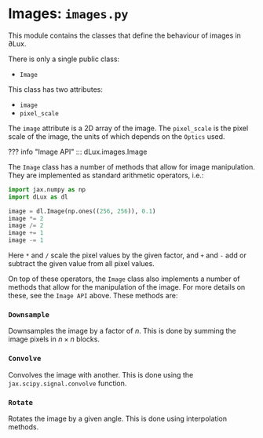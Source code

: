 # Images: `images.py`

This module contains the classes that define the behaviour of images in ∂Lux.

There is only a single public class:

- `Image`

This class has two attributes:

- `image`
- `pixel_scale`

The `image` attribute is a 2D array of the image. The `pixel_scale` is the pixel scale of the image, the units of which depends on the `Optics` used.

??? info "Image API"
    ::: dLux.images.Image

The `Image` class has a number of methods that allow for image manipulation. They are implemented as standard arithmetic operators, i.e.:

```python
import jax.numpy as np
import dLux as dl

image = dl.Image(np.ones((256, 256)), 0.1)
image *= 2
image /= 2
image += 1
image -= 1
```

Here `*` and `/` scale the pixel values by the given factor, and `+` and `-` add or subtract the given value from all pixel values.

On top of these operators, the `Image` class also implements a number of methods that allow for the manipulation of the image.
For more details on these, see the `Image API` above. These methods are:

### `Downsample`

Downsamples the image by a factor of $n$. This is done by summing the image pixels in $n \times n$ blocks.

### `Convolve`

Convolves the image with another. This is done using the `jax.scipy.signal.convolve` function.

### `Rotate`

Rotates the image by a given angle. This is done using interpolation methods.
